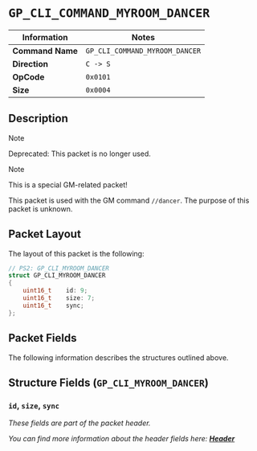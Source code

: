 # `GP_CLI_COMMAND_MYROOM_DANCER`

| Information               | Notes |
|---                        |---    |
| **Command Name**          | `GP_CLI_COMMAND_MYROOM_DANCER` |
| **Direction**             | `C -> S` |
| **OpCode**                | `0x0101` |
| **Size**                  | `0x0004` |

## Description

> [!NOTE]
> Deprecated: This packet is no longer used.

> [!NOTE]
> This is a special GM-related packet!

This packet is used with the GM command `//dancer`. The purpose of this packet is unknown.

## Packet Layout

The layout of this packet is the following:

```cpp
// PS2: GP_CLI_MYROOM_DANCER
struct GP_CLI_MYROOM_DANCER
{
    uint16_t    id: 9;
    uint16_t    size: 7;
    uint16_t    sync;
};
```

## Packet Fields

The following information describes the structures outlined above.

## Structure Fields (`GP_CLI_MYROOM_DANCER`)

### `id`, `size`, `sync`

_These fields are part of the packet header._

_You can find more information about the header fields here: [**Header**](/world/HEADER.md)_
